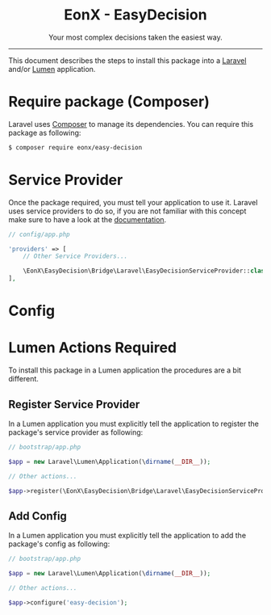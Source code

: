 <div align="center">
    <h1>EonX - EasyDecision</h1>
    <p>Your most complex decisions taken the easiest way.</p>
</div>

---

This document describes the steps to install this package into a [Laravel][1] and/or [Lumen][2] application.

# Require package (Composer)

Laravel uses [Composer][3] to manage its dependencies. You can require this package as following:

```bash
$ composer require eonx/easy-decision
```

# Service Provider

Once the package required, you must tell your application to use it. Laravel uses service providers to do so, if you are
not familiar with this concept make sure to have a look at the [documentation][4].

```php
// config/app.php

'providers' => [
    // Other Service Providers...

    \EonX\EasyDecision\Bridge\Laravel\EasyDecisionServiceProvider::class,
],
```

# Config

# Lumen Actions Required

To install this package in a Lumen application the procedures are a bit different.

## Register Service Provider

In a Lumen application you must explicitly tell the application to register the package's service provider as following:

```php
// bootstrap/app.php

$app = new Laravel\Lumen\Application(\dirname(__DIR__));

// Other actions...

$app->register(\EonX\EasyDecision\Bridge\Laravel\EasyDecisionServiceProvider::class);
```

## Add Config

In a Lumen application you must explicitly tell the application to add the package's config as following:

```php
// bootstrap/app.php

$app = new Laravel\Lumen\Application(\dirname(__DIR__));

// Other actions...

$app->configure('easy-decision');
```

[1]: https://laravel.com/
[2]: https://lumen.laravel.com/
[3]: https://getcomposer.org/
[4]: https://laravel.com/docs/5.7/providers
